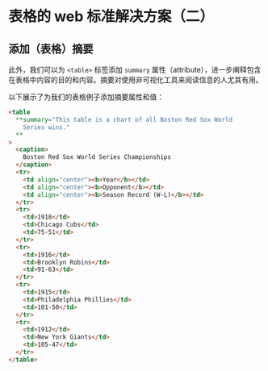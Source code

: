 # 表格的 web 标准解决方案（二）

## 添加（表格）摘要

此外，我们可以为 `<table>` 标签添加 `summary` 属性（attribute），进一步阐释包含在表格中内容的目的和内容。摘要对使用非可视化工具来阅读信息的人尤其有用。

以下展示了为我们的表格例子添加摘要属性和值：

```html
<table
  **summary="This table is a chart of all Boston Red Sox World
    Series wins."
  **
>
  <caption>
    Boston Red Sox World Series Championships
  </caption>
  <tr>
    <td align="center"><b>Year</b></td>
    <td align="center"><b>Opponent</b></td>
    <td align="center"><b>Season Record (W-L)</b></td>
  </tr>
  <tr>
    <td>1918</td>
    <td>Chicago Cubs</td>
    <td>75-51</td>
  </tr>
  <tr>
    <td>1916</td>
    <td>Brooklyn Robins</td>
    <td>91-63</td>
  </tr>
  <tr>
    <td>1915</td>
    <td>Philadelphia Phillies</td>
    <td>101-50</td>
  </tr>
  <tr>
    <td>1912</td>
    <td>New York Giants</td>
    <td>105-47</td>
  </tr>
</table>
```
